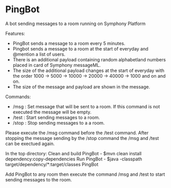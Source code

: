 # PingBot
A bot sending messages to a room running on Symphony Platform

Features:
- PingBot sends a message to a room every 5 minutes.
- Pingbot sends a message to a room at the start of everyday and @mention a list of users.
- There is an additional payload containing random alphabetland numbers placed in card of Symphony messageML.
- The size of the additional payload changes at the start of everyday with the order 1000 -> 5000 -> 10000 -> 20000 -> 40000 -> 1000 and on and on.
- The size of the message and payload are shown in the message.

Commands:
- /msg : Set message that will be sent to a room. If this command is not executed the message will be empty. 
- /test : Start sending messages to a room.
- /stop : Stop sending messages to a a room.

Please execute the /msg command before the /test command.
After stopping the message sending by the /stop command the /msg and /test can be exectued again.

In the top directory:
Clean and build PingBot - $mvn clean install dependency:copy-dependencies
Run PingBot - $java  -classpath target/dependency/*:target/classes PingBot

Add PingBot to any room then execute the command /msg and /test to start sending messages to the room.

